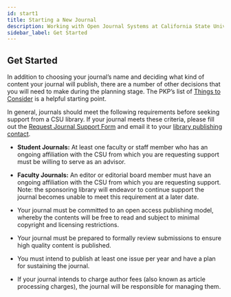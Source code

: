 ```yaml
---
id: start1
title: Starting a New Journal
description: Working with Open Journal Systems at California State University
sidebar_label: Get Started
---
```

## Get Started

In addition to choosing your journal’s name and deciding what kind of content your journal will publish, there are a number of other decisions that you will need to make during the planning stage. The PKP’s list of [Things to Consider](https://docs.pkp.sfu.ca/student-toolkit/en/things-to-consider) is a helpful starting point.

In general, journals should meet the following requirements before seeking support from a CSU library. If your journal meets these criteria, please fill out the [Request Journal Support Form](assets/RequestJournalSupportForm.pdf) and email it to your [library publishing contact](contacts.md).

- **Student Journals:** At least one faculty or staff member who has an ongoing affiliation with the CSU from which you are requesting support must be willing to serve as an advisor.

- **Faculty Journals:** An editor or editorial board member must have an ongoing affiliation with the CSU from which you are requesting support. Note: the sponsoring library will endeavor to continue support the journal becomes unable to meet this requirement at a later date.

- Your journal must be committed to an open access publishing model, whereby the contents will be free to read and subject to minimal copyright and licensing restrictions.

- Your journal must be prepared to formally review submissions to ensure high quality content is published.

- You must intend to publish at least one issue per year and have a plan for sustaining the journal.

- If your journal intends to charge author fees (also known as article processing charges), the journal will be responsible for managing them.
